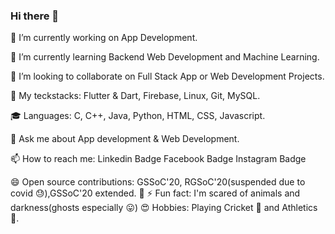 ### Hi there 👋

🔭 I’m currently working on App Development.

🌱 I’m currently learning Backend Web Development and Machine Learning.

👯 I’m looking to collaborate on Full Stack App or Web Development Projects.

🤔 My teckstacks: Flutter & Dart, Firebase, Linux, Git, MySQL.

🎓 Languages: C, C++, Java, Python, HTML, CSS, Javascript.

💬 Ask me about App development & Web Development.

📫 How to reach me: Linkedin Badge Facebook Badge Instagram Badge

😄 Open source contributions: GSSoC'20, RGSoC'20(suspended due to covid 😓),GSSoC'20 extended.
🎉 
⚡ Fun fact: I'm scared of animals and darkness(ghosts especially 😛)
😍 Hobbies: Playing Cricket 🏏 and Athletics 🏃.
